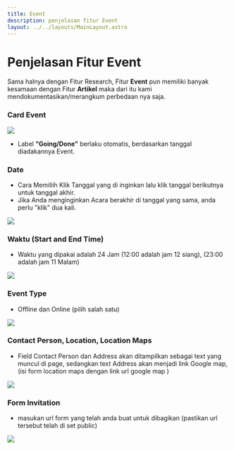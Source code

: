 ```yaml
---
title: Event
description: penjelasan fitur Event
layout: ../../layouts/MainLayout.astro
---
```


# Penjelasan Fitur Event

Sama halnya dengan Fitur Research, Fitur **Event** pun memiliki banyak kesamaan dengan Fitur **Artikel** maka dari itu kami mendokumentasikan/merangkum perbedaan nya saja.

### Card Event
 
<img class="image-component" src="https://i.im.ge/2023/03/06/7PKlTa.image.png">

- Label **"Going/Done"** berlaku otomatis, berdasarkan tanggal diadakannya Event.

### Date 

- Cara Memiliih Klik Tanggal yang di inginkan lalu klik tanggal berikutnya untuk tanggal akhir.
- Jika Anda menginginkan Acara berakhir di tanggal yang sama, anda perlu "klik" dua kali.

<img class="image-component" src="https://i.im.ge/2023/03/06/7PKLYM.image.png">

### Waktu (Start and End Time)

- Waktu yang dipakai adalah 24 Jam (12:00 adalah jam 12 siang), (23:00 adalah jam 11 Malam)

<img class="image-component" src="https://i.im.ge/2023/03/06/7PKxHT.image.png">

### Event Type

- Offline dan Online (pilih salah satu)

<img class="image-component" src="https://i.im.ge/2023/03/06/7PKWYJ.image.png">

### Contact Person, Location, Location Maps

- Field Contact Person dan Address akan ditampilkan sebagai text yang muncul di page, sedangkan text Address akan menjadi link Google map, (isi form location maps dengan link url google map ) 

<img class="image-component" class="image-component" src="https://i.im.ge/2023/03/06/7PVK0P.image.png">

### Form Invitation 

- masukan url form yang telah anda buat untuk dibagikan (pastikan url tersebut telah di set public)

<img class="image-component" src="https://i.im.ge/2023/03/06/7PVzDm.image.png">

